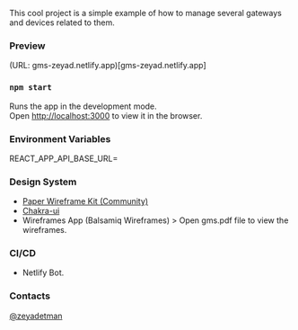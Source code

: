 This cool project is a simple example of how to manage several gateways and devices related to them.

### Preview

(URL: gms-zeyad.netlify.app)[gms-zeyad.netlify.app]
### `npm start`

Runs the app in the development mode.<br /> Open
[http://localhost:3000](http://localhost:3000) to view it in the browser.


### Environment Variables

REACT_APP_API_BASE_URL=

### Design System

- [Paper Wireframe Kit (Community)](https://www.figma.com/community/file/1075811850250564922)
- [Chakra-ui](https://chakra-ui.com/)
- Wireframes App (Balsamiq Wireframes) > Open gms.pdf file to view the wireframes.


### CI/CD

- Netlify Bot.

### Contacts
[@zeyadetman](https://github.com/zeyadetman)